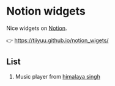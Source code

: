 # Notion widgets

Nice widgets on [Notion](https://notion.so).

👉 https://tiiyuu.github.io/notion_wigets/

## List
1. Music player from [himalaya singh](https://codepen.io/himalayasingh/pen/QZKqOX)
